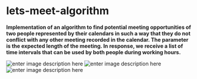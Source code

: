 # lets-meet-algorithm
**Implementation of an algorithm to find potential meeting opportunities of two people represented by their calendars in such a way that they do not conflict with any other meeting recorded in the calendar. The parameter is the expected length of the meeting. In response, we receive a list of time intervals that can be used by both people during working hours.**

![enter image description here](https://drive.google.com/file/d/1hgx9mYrOnMGqqqxJ_uHFqmZAHmrdrUxL/view?usp=sharing)
![enter image description here](https://drive.google.com/file/d/1vlSq6aZ3CsbS0CB31IPDLxznj8d7DW8g/view?usp=sharing)
![enter image description here](https://drive.google.com/file/d/1yaGysedUOdjpPNhbGrrjECCWIlsa0ohj/view?usp=sharing)
